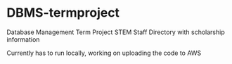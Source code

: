 # DBMS-termproject
Database Management Term Project
STEM Staff Directory with scholarship information


Currently has to run locally, working on uploading the code to AWS
